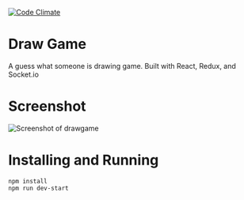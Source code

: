 [![Code Climate](https://codeclimate.com/github/jordanlaforest/drawgame/badges/gpa.svg)](https://codeclimate.com/github/jordanlaforest/drawgame)

# Draw Game
A guess what someone is drawing game. Built with React, Redux, and Socket.io

# Screenshot

![Screenshot of drawgame](https://i.imgur.com/4PBtKA2.png)

# Installing and Running

```
npm install
npm run dev-start
```

